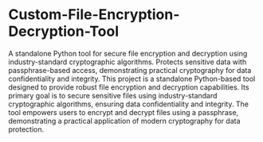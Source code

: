 # Custom-File-Encryption-Decryption-Tool
A standalone Python tool for secure file encryption and decryption using industry-standard cryptographic algorithms. Protects sensitive data with passphrase-based access, demonstrating practical cryptography for data confidentiality and integrity.
This project is a standalone Python-based tool designed to provide robust file encryption and decryption capabilities. Its primary goal is to secure sensitive files using industry-standard cryptographic algorithms, ensuring data confidentiality and integrity. The tool empowers users to encrypt and decrypt files using a passphrase, demonstrating a practical application of modern cryptography for data protection.
